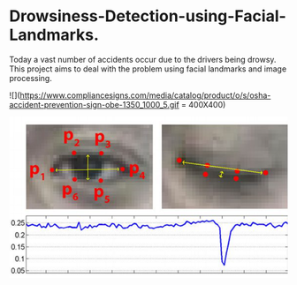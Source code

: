 # Drowsiness-Detection-using-Facial-Landmarks.
Today a vast number of accidents occur due to the drivers being drowsy. This project aims to deal with the problem using facial landmarks and image processing.


![](https://www.compliancesigns.com/media/catalog/product/o/s/osha-accident-prevention-sign-obe-1350_1000_5.gif = 400X400)

![alt text](https://github.com/AshwinRachha/Drowsiness-Detection-using-Facial-Landmarks./blob/master/Screenshot%20(304).png)

